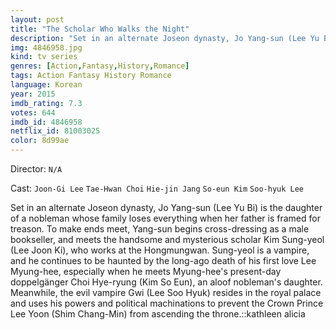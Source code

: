 ```yaml
---
layout: post
title: "The Scholar Who Walks the Night"
description: "Set in an alternate Joseon dynasty, Jo Yang-sun (Lee Yu Bi) is the daughter of a nobleman whose family loses everything when her father is framed for treason. To make ends meet, Yang-sun begins cross-dressing as a male bookseller, and meets the handsome and mysterious scholar Kim Sung-yeol (Lee Joon Ki), who works at the Hongmungwan. Sung-yeol is a vampire, and he continues to be haunted by the long-ago death of his first love Lee Myung-hee,.."
img: 4846958.jpg
kind: tv series
genres: [Action,Fantasy,History,Romance]
tags: Action Fantasy History Romance 
language: Korean
year: 2015
imdb_rating: 7.3
votes: 644
imdb_id: 4846958
netflix_id: 81003025
color: 8d99ae
---
```

Director: `N/A`  

Cast: `Joon-Gi Lee` `Tae-Hwan Choi` `Hie-jin Jang` `So-eun Kim` `Soo-hyuk Lee` 

Set in an alternate Joseon dynasty, Jo Yang-sun (Lee Yu Bi) is the daughter of a nobleman whose family loses everything when her father is framed for treason. To make ends meet, Yang-sun begins cross-dressing as a male bookseller, and meets the handsome and mysterious scholar Kim Sung-yeol (Lee Joon Ki), who works at the Hongmungwan. Sung-yeol is a vampire, and he continues to be haunted by the long-ago death of his first love Lee Myung-hee, especially when he meets Myung-hee's present-day doppelgänger Choi Hye-ryung (Kim So Eun), an aloof nobleman's daughter. Meanwhile, the evil vampire Gwi (Lee Soo Hyuk) resides in the royal palace and uses his powers and political machinations to prevent the Crown Prince Lee Yoon (Shim Chang-Min) from ascending the throne.::kathleen alicia